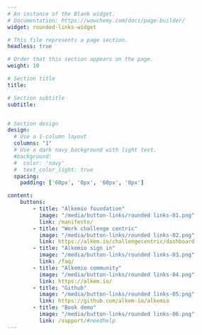 ```yaml
---
# An instance of the Blank widget.
# Documentation: https://wowchemy.com/docs/page-builder/
widget: rounded-links-widget

# This file represents a page section.
headless: true

# Order that this section appears on the page.
weight: 10

# Section title
title: 

# Section subtitle
subtitle: 


# Section design
design:
  # Use a 1-column layout
  columns: "1"
  # Use a dark navy background with light text.
  #background:
  #  color: 'navy'
  #  text_color_light: true
  spacing:
    padding: ['60px', '0px', '60px', '0px']

content:
    buttons:
        - title: "Alkemio foundation"
          image: "/media/button-links/rounded links-01.png"
          link: /manifesto/
        - title: "Work challenge centric"
          image: "/media/button-links/rounded links-02.png"
          link: https://alkem.io/challengecentric/dashboard
        - title: "Alkemio sign in"
          image: "/media/button-links/rounded links-03.png"
          link: /faq/
        - title: "Alkemio community"
          image: "/media/button-links/rounded links-04.png"
          link: https://alkem.io/
        - title: "Github"
          image: "/media/button-links/rounded links-05.png"
          link: https://github.com/alkem-io/alkemio
        - title: "Book demo"
          image: "/media/button-links/rounded links-06.png"
          link: /support/#needhelp
---
```

